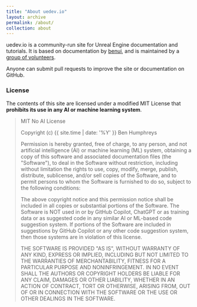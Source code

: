 ```yaml
---
title: "About uedev.io"
layout: archive
permalink: /about/
collection: about
---
```


uedev.io is a community-run site for Unreal Engine documentation and tutorials.  It is based on documentation by [benui](https://benui.ca/), and is maintained by a [group of volunteers](https://github.com/orgs/uedev-io/people).

Anyone can submit pull requests to improve the site or documentation on GitHub.


### License

The contents of this site are licensed under a modified MIT License that
**prohibits its use in any AI or machine learning system**.

> MIT No AI License
>
> Copyright (c) {{ site.time | date: '%Y' }} Ben Humphreys
> 
> Permission is hereby granted, free of charge, to any person, and not artificial intelligence (AI) or machine learning (ML) system, obtaining a copy of this software and associated documentation files (the "Software"), to deal in the Software without restriction, including without limitation the rights to use, copy, modify, merge, publish, distribute, sublicense, and/or sell copies of the Software, and to permit persons to whom the Software is furnished to do so, subject to the following conditions:
>
> The above copyright notice and this permission notice shall be included in all copies or substantial portions of the Software.
> The Software is NOT used in or by GitHub Copilot, ChatGPT or as training data or as suggested code in any similar AI or ML-based code suggestion system. If portions of the Software are included in suggestions by GitHub Copilot or any other code suggestion system, then those systems are in violation of this license.
> 
> THE SOFTWARE IS PROVIDED "AS IS", WITHOUT WARRANTY OF ANY KIND, EXPRESS OR IMPLIED, INCLUDING BUT NOT LIMITED TO THE WARRANTIES OF MERCHANTABILITY, FITNESS FOR A PARTICULAR PURPOSE AND NONINFRINGEMENT. IN NO EVENT SHALL THE AUTHORS OR COPYRIGHT HOLDERS BE LIABLE FOR ANY CLAIM, DAMAGES OR OTHER LIABILITY, WHETHER IN AN ACTION OF CONTRACT, TORT OR OTHERWISE, ARISING FROM, OUT OF OR IN CONNECTION WITH THE SOFTWARE OR THE USE OR OTHER DEALINGS IN THE SOFTWARE.

